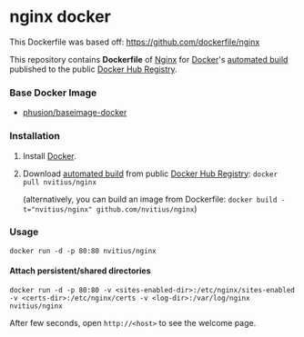 nginx docker
============

This Dockerfile was based off:
https://github.com/dockerfile/nginx

This repository contains **Dockerfile** of [Nginx](http://nginx.org/) for [Docker](https://www.docker.com/)'s [automated build](https://registry.hub.docker.com/u/nvitius/nginx/) published to the public [Docker Hub Registry](https://registry.hub.docker.com/).


### Base Docker Image

* [phusion/baseimage-docker](http://phusion.github.io/baseimage-docker/)


### Installation

1. Install [Docker](https://www.docker.com/).

2. Download [automated build](https://registry.hub.docker.com/u/nvitius/nginx/) from public [Docker Hub Registry](https://registry.hub.docker.com/): `docker pull nvitius/nginx`

   (alternatively, you can build an image from Dockerfile: `docker build -t="nvitius/nginx" github.com/nvitius/nginx`)


### Usage

    docker run -d -p 80:80 nvitius/nginx

#### Attach persistent/shared directories

    docker run -d -p 80:80 -v <sites-enabled-dir>:/etc/nginx/sites-enabled -v <certs-dir>:/etc/nginx/certs -v <log-dir>:/var/log/nginx nvitius/nginx

After few seconds, open `http://<host>` to see the welcome page.

